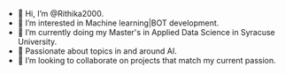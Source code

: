 - 👋 Hi, I’m @Rithika2000.
- 👀 I’m interested in Machine learning|BOT development.
- 🌱 I’m currently doing my Master's in Applied Data Science in Syracuse University.
- 🔭 Passionate about topics in and around AI.
- 👯 I’m looking to collaborate on projects that match my current passion.


<!---
Rithika2000/Rithika2000 is a ✨ special ✨ repository because its `README.md` (this file) appears on your GitHub profile.
You can click the Preview link to take a look at your changes.
--->
